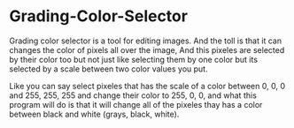 # Grading-Color-Selector
Grading color selector is a tool for editing images.
And the toll is that it can changes the color of pixels all over the image,
And this pixeles are selected by their color too 
but not just like selecting them by one color but its selected by a scale between two color values you put.

Like you can say select pixeles that has the scale of a color between 0, 0, 0 and 255, 255, 255 and change their color to 255, 0, 0,
and what this program will do is that it will change all of the pixeles thay has a color between black and white (grays, black, white).
